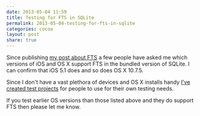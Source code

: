 ```yaml
---
date: 2013-05-04 11:59
title: Testing for FTS in SQLite
permalink: 2013-05-04-testing-for-fts-in-sqlite
categories: cocoa
layout: post
share: true
---
```


Since publishing [my post about FTS](http://swwritings.com/post/2013-04-30-searching-for-speedy-searching) a few people have asked me which versions of iOS and OS X support FTS in the bundled version of SQLite. I can confirm that iOS 5.1 does and so does OS X 10.7.5.

Since I don't have a vast plethora of devices and OS X installs handy [I've created test projects](https://bitbucket.org/ottersoftware/fts-test/overview) for people to use for their own testing needs.

If you test earlier OS versions than those listed above and they do support FTS then please let me know.
